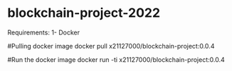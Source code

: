 # blockchain-project-2022

Requirements:
  1- Docker
  
#Pulling docker image
docker pull x21127000/blockchain-project:0.0.4

#Run the docker image
docker run -ti x21127000/blockchain-project:0.0.4


